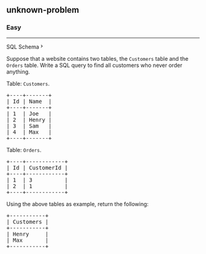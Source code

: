 <h2>unknown-problem</h2><h3>Easy</h3><hr><div class="sql-schema-wrapper__3VBi"><a class="sql-schema-link__3cEg">SQL Schema<svg viewBox="0 0 24 24" width="1em" height="1em" class="icon__3Su4"><path fill-rule="evenodd" d="M10 6L8.59 7.41 13.17 12l-4.58 4.59L10 18l6-6z"></path></svg></a></div><div><p>Suppose that a website contains two tables, the <code>Customers</code> table and the <code>Orders</code> table. Write a SQL query to find all customers who never order anything.</p>

<p>Table: <code>Customers</code>.</p>

<pre>+----+-------+
| Id | Name  |
+----+-------+
| 1  | Joe   |
| 2  | Henry |
| 3  | Sam   |
| 4  | Max   |
+----+-------+
</pre>

<p>Table: <code>Orders</code>.</p>

<pre>+----+------------+
| Id | CustomerId |
+----+------------+
| 1  | 3          |
| 2  | 1          |
+----+------------+
</pre>

<p>Using the above tables as example, return the following:</p>

<pre>+-----------+
| Customers |
+-----------+
| Henry     |
| Max       |
+-----------+
</pre>
</div>